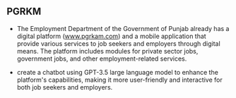 ## PGRKM
- The Employment Department of the Government of Punjab already has a digital platform (www.pgrkam.com) and a mobile application that provide various services to job seekers and employers through digital means. The platform includes modules for private sector jobs, government jobs, and other employment-related services.

- create a chatbot using GPT-3.5 large language model to enhance the platform's capabilities, making it more user-friendly and interactive for both job seekers and employers.
